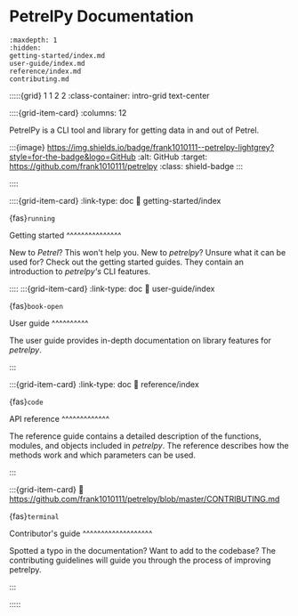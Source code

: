 # PetrelPy Documentation

```{toctree}
:maxdepth: 1
:hidden:
getting-started/index.md
user-guide/index.md
reference/index.md
contributing.md
```

:::::{grid} 1 1 2 2
:class-container: intro-grid text-center

::::{grid-item-card}
:columns: 12

PetrelPy is a CLI tool and library for getting data in and out of Petrel.

:::{image}
https://img.shields.io/badge/frank1010111--petrelpy-lightgrey?style=for-the-badge&logo=GitHub
:alt: GitHub :target: https://github.com/frank1010111/petrelpy :class:
shield-badge :::

<!-- :::{image} https://img.shields.io/badge/-Try%20It%21-orange?style=for-the-badge
:alt: Try It!
:target: getting-started/try-petrelpy.html
:class: shield-badge
::: -->

::::

::::{grid-item-card}
:link-type: doc
:link: getting-started/index

{fas}`running`

Getting started
^^^^^^^^^^^^^^^

New to _Petrel_? This won't help you. New to
_petrelpy_? Unsure what it can be used for? Check out the getting started
guides. They contain an introduction to _petrelpy's_ CLI features.

::::
:::{grid-item-card}
:link-type: doc
:link: user-guide/index

{fas}`book-open`

User guide
^^^^^^^^^^

The user guide provides in-depth documentation on library features for
_petrelpy_.

:::

:::{grid-item-card}
:link-type: doc
:link: reference/index

{fas}`code`

API reference
^^^^^^^^^^^^^

The reference guide contains a detailed description of the functions, modules,
and objects included in _petrelpy_. The reference describes how the methods work
and which parameters can be used.

:::

:::{grid-item-card}
:link: https://github.com/frank1010111/petrelpy/blob/master/CONTRIBUTING.md

{fas}`terminal`

Contributor's guide
^^^^^^^^^^^^^^^^^^^

Spotted a typo in the documentation?
Want to add to the codebase? The contributing guidelines will guide you through
the process of improving petrelpy.

:::

:::::
